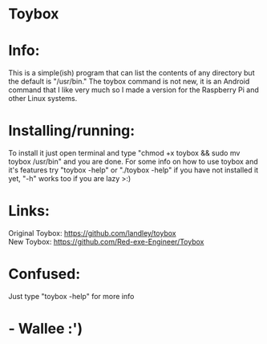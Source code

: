 # Toybox

# Info:

This is a simple(ish) program that can list the contents of any directory but the default is "/usr/bin."
The toybox command is not new, it is an Android command that I like very much so I made a version for the Raspberry Pi and other Linux systems.

# Installing/running:
To install it just open terminal and type "chmod +x toybox && sudo mv toybox /usr/bin" and you are done.
For some info on how to use toybox and it's features try "toybox -help" or "./toybox -help" if you have not installed it yet, "-h" works too if you are lazy >:)

# Links:

Original Toybox: https://github.com/landley/toybox   
New Toybox: https://github.com/Red-exe-Engineer/Toybox

# Confused:

Just type "toybox -help" for more info

# \- Wallee :')
